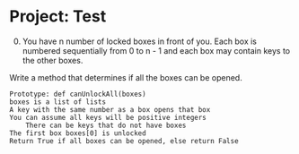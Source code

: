 # Project: Test


0. You have n number of locked boxes in front of you. Each box is numbered sequentially from 0 to n - 1 and each box may contain keys to the other boxes.

Write a method that determines if all the boxes can be opened.

    Prototype: def canUnlockAll(boxes)
    boxes is a list of lists
    A key with the same number as a box opens that box
    You can assume all keys will be positive integers
        There can be keys that do not have boxes
    The first box boxes[0] is unlocked
    Return True if all boxes can be opened, else return False
